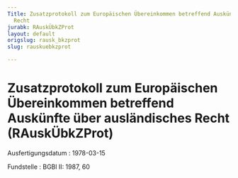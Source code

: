 ```yaml
---
Title: Zusatzprotokoll zum Europäischen Übereinkommen betreffend Auskünfte über ausländisches
  Recht
jurabk: RAuskÜbkZProt
layout: default
origslug: rausk_bkzprot
slug: rauskuebkzprot

---
```


# Zusatzprotokoll zum Europäischen Übereinkommen betreffend Auskünfte über ausländisches Recht (RAuskÜbkZProt)

Ausfertigungsdatum
:   1978-03-15

Fundstelle
:   BGBl II: 1987, 60

